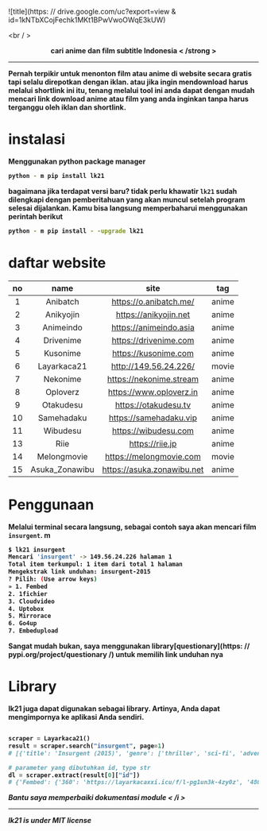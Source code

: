 ![title](https: // drive.google.com/uc?export=view & id=1kNTbXCojFechk1MKt1BPwVwoOWqE3kUW)

<br / >
<div align = "center" >
<strong > 
cari anime dan film subtitle Indonesia
 < /strong >
</div >

-------

Pernah terpikir untuk menonton film atau anime di website secara gratis tapi selalu direpotkan dengan iklan. atau jika ingin mendownload harus melalui shortlink ini itu, tenang melalui tool ini anda dapat dengan mudah mencari link download anime atau film yang anda inginkan tanpa harus terganggu oleh iklan dan shortlink.

# instalasi
Menggunakan python package manager
```bash
python - m pip install lk21
```

bagaimana jika terdapat versi baru? tidak perlu khawatir `lk21` sudah dilengkapi dengan pemberitahuan yang akan muncul setelah program selesai dijalankan. Kamu bisa langsung memperbaharui menggunakan perintah berikut
```bash
python - m pip install - -upgrade lk21
```

# daftar website
| no | name | site | tag |
|:---:|:---:|:---:|:---:|
| 1 | Anibatch | https://o.anibatch.me/ | anime |
| 2 | Anikyojin | https://anikyojin.net | anime |
| 3 | Animeindo | https://animeindo.asia | anime |
| 4 | Drivenime | https://drivenime.com | anime |
| 5 | Kusonime | https://kusonime.com | anime |
| 6 | Layarkaca21 | http://149.56.24.226/ | movie |
| 7 | Nekonime | https://nekonime.stream | anime |
| 8 | Oploverz | https://www.oploverz.in | anime |
| 9 | Otakudesu | https://otakudesu.tv | anime |
| 10 | Samehadaku | https://samehadaku.vip | anime |
| 11 | Wibudesu | https://wibudesu.com | anime |
| 13 | Riie | https://riie.jp | anime |
| 14 | Melongmovie | https://melongmovie.com | movie |
| 15 | Asuka_Zonawibu | https://asuka.zonawibu.net | anime |

# Penggunaan
Melalui terminal secara langsung, sebagai contoh saya akan mencari film `insurgent`.
m
```bash
$ lk21 insurgent
Mencari 'insurgent' -> 149.56.24.226 halaman 1
Total item terkumpul: 1 item dari total 1 halaman
Mengekstrak link unduhan: insurgent-2015
? Pilih: (Use arrow keys)
» 1. Fembed
2. 1fichier
3. Cloudvideo
4. Uptobox
5. Mirrorace
6. Go4up
7. Embedupload
```

Sangat mudah bukan, saya menggunakan library[questionary](https: // pypi.org/project/questionary /) untuk memilih link unduhan nya

# Library
lk21 juga dapat digunakan sebagai library. Artinya, Anda dapat mengimpornya ke aplikasi Anda sendiri.

```python

scraper = Layarkaca21()
result = scraper.search("insurgent", page=1)
# [{'title': 'Insurgent (2015)', 'genre': ['thriller', 'sci-fi', 'adventure'], 'star': ['Kate Winslet', 'Jai Courtney', 'Mekhi Phifer', 'Shailene Woodley'], 'country': ['usa'], 'size': ['1080', ''], 'quality': ['bluray', ''], 'year': ['2015', ''], 'director': 'Robert Schwentke', 'id': 'insurgent-2015'}]

# parameter yang dibutuhkan id, type str
dl = scraper.extract(result[0]["id"])
# {'Fembed': {'360': 'https://layarkacaxxi.icu/f/l-pg1un3k-4zy0z', '480': 'https://layarkacaxxi.icu/f/l-pg1un3k-4zy0z', '720': 'https://layarkacaxxi.icu/f/l-pg1un3k-4zy0z', '1080': 'https://layarkacaxxi.icu/f/l-pg1un3k-4zy0z'}, '1fichier': {'1080': 'https://1fichier.com/?xmnyfjrgufsolwxot482'}, 'Cloudvideo': {'1080': 'https://cloudvideo.tv/d5dcgcmw48xr'}, 'Uptobox': {'1080': 'https://uptobox.com/4td03kyc6jw6'}, 'Mirrorace': {'1080': 'https://mirrorace.org/m/1Gb4z'}, 'Go4up': {'1080': 'http://dl.go4up.com/dl/071f635ef45857'}, 'Embedupload': {'1080': 'http://www.embedupload.com/?d=6YCHFCJDKT'}}
```


<i > Bantu saya memperbaiki dokumentasi module < /i >

-------

lk21 is under MIT license
